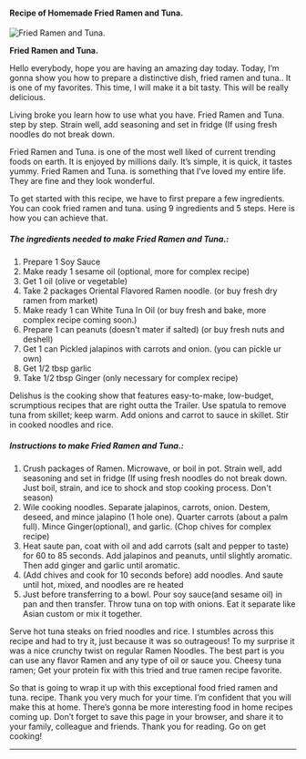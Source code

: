             

#### Recipe of Homemade Fried Ramen and Tuna.

![Fried Ramen and Tuna.](https://img-global.cpcdn.com/recipes/5679873025638400/751x532cq70/fried-ramen-and-tuna-recipe-main-photo.jpg)

**Fried Ramen and Tuna.**

Hello everybody, hope you are having an amazing day today. Today, I’m gonna show you how to prepare a distinctive dish, fried ramen and tuna.. It is one of my favorites. This time, I will make it a bit tasty. This will be really delicious.

Living broke you learn how to use what you have. Fried Ramen and Tuna. step by step. Strain well, add seasoning and set in fridge (If using fresh noodles do not break down.

Fried Ramen and Tuna. is one of the most well liked of current trending foods on earth. It is enjoyed by millions daily. It’s simple, it is quick, it tastes yummy. Fried Ramen and Tuna. is something that I’ve loved my entire life. They are fine and they look wonderful.

To get started with this recipe, we have to first prepare a few ingredients. You can cook fried ramen and tuna. using 9 ingredients and 5 steps. Here is how you can achieve that.

##### The ingredients needed to make Fried Ramen and Tuna.:

1.  Prepare 1 Soy Sauce
2.  Make ready 1 sesame oil (optional, more for complex recipe)
3.  Get 1 oil (olive or vegetable)
4.  Take 2 packages Oriental Flavored Ramen noodle. (or buy fresh dry ramen from market)
5.  Make ready 1 can White Tuna In Oil (or buy fresh and bake, more complex recipe coming soon.)
6.  Prepare 1 can peanuts (doesn't mater if salted) (or buy fresh nuts and deshell)
7.  Get 1 can Pickled jalapinos with carrots and onion. (you can pickle ur own)
8.  Get 1/2 tbsp garlic
9.  Take 1/2 tbsp Ginger (only necessary for complex recipe)

Delishus is the cooking show that features easy-to-make, low-budget, scrumptious recipes that are right outta the Trailer. Use spatula to remove tuna from skillet; keep warm. Add onions and carrot to sauce in skillet. Stir in cooked noodles and rice.

##### Instructions to make Fried Ramen and Tuna.:

1.  Crush packages of Ramen. Microwave, or boil in pot. Strain well, add seasoning and set in fridge (If using fresh noodles do not break down. Just boil, strain, and ice to shock and stop cooking process. Don't season)
2.  Wile cooking noodles. Separate jalapinos, carrots, onion. Destem, deseed, and mince jalapino (1 hole one). Quarter carrots (about a palm full). Mince Ginger(optional), and garlic. (Chop chives for complex recipe)
3.  Heat saute pan, coat with oil and add carrots (salt and pepper to taste) for 60 to 85 seconds. Add jalapinos and peanuts, until slightly aromatic. Then add ginger and garlic until aromatic.
4.  (Add chives and cook for 10 seconds before) add noodles. And saute until hot, mixed, and noodles are re heated
5.  Just before transferring to a bowl. Pour soy sauce(and sesame oil) in pan and then transfer. Throw tuna on top with onions. Eat it separate like Asian custom or mix it together.

Serve hot tuna steaks on fried noodles and rice. I stumbles across this recipe and had to try it, just because it was so outrageous! To my surprise it was a nice crunchy twist on regular Ramen Noodles. The best part is you can use any flavor Ramen and any type of oil or sauce you. Cheesy tuna ramen; Get your protein fix with this tried and true ramen recipe favorite.

So that is going to wrap it up with this exceptional food fried ramen and tuna. recipe. Thank you very much for your time. I’m confident that you will make this at home. There’s gonna be more interesting food in home recipes coming up. Don’t forget to save this page in your browser, and share it to your family, colleague and friends. Thank you for reading. Go on get cooking!

* * *